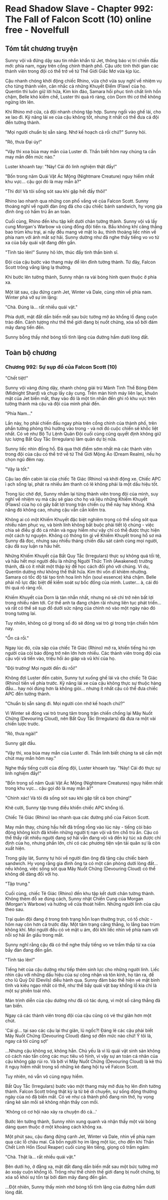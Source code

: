 # Read Shadow Slave - Chapter 992: The Fall of Falcon Scott (10) online free - Novelfull

## Tóm tắt chương truyện

Sunny vội vã đứng dậy sau tin nhắn khẩn từ Jet, thông báo vị trí chiến đấu mới: phía nam, ngay trên cổng chính thành phố. Cậu ước tính thời gian các thành viên trong đội có thể trở về từ Thế Giới Giấc Mơ vừa kịp lúc.

Cậu nhanh chóng khởi động chiếc Rhino, vừa chờ vừa suy nghĩ về nhiệm vụ cho từng thành viên, cân nhắc cả những Khuyết Điểm (Flaw) của họ. Quentin thì luôn giữ lời hứa, Kim kín đáo, Samara hồi phục tinh chất linh hồn chậm, Belle khó kiềm chế, Luster thì quá rõ ràng, còn Dorn thì cơ thể không ngừng lớn lên.

Khi Rhino mở cửa, cả đội nhanh chóng tập hợp. Sunny ngồi vào ghế lái, cho xe lao đi. Kỹ năng lái xe của cậu không tốt, nhưng ít nhất có thể đưa cả đội đến tường thành.

"Mọi người chuẩn bị sẵn sàng. Nhớ kế hoạch cả rồi chứ?" Sunny hỏi.

"Rõ, thưa Đại úy!"

"Vậy thì xoa bùa may mắn của Luster đi. Thần biết hôm nay chúng ta cần may mắn đến mức nào."

Luster khoanh tay: "Này! Cái đó linh nghiệm thật đấy!"

"Bốn trong năm Quái Vật Ác Mộng (Nightmare Creature) nguy hiểm nhất khu vực... cậu gọi đó là may mắn à?"

"Thì đó! Và tôi sống sót sau khi gặp hết đấy thôi!"

Rhino lao nhanh qua những con phố vắng vẻ của Falcon Scott. Sunny thoáng nghĩ về người đàn ông đã cho cậu chiếc bánh sandwich, hy vọng gia đình ông có hầm trú ẩn an toàn.

Cuối cùng, Rhino đến khu tập kết dưới chân tường thành. Sunny vội vã lấy cung Morgan's Warbow và cùng đồng đội tiến ra. Bầu không khí căng thẳng bao trùm khu trại, ai nấy đều mang vẻ mặt lo âu, thỉnh thoảng liếc nhìn về phía nam với ánh mắt sợ hãi. Sunny dường như đã nghe thấy tiếng vo vo từ xa của bầy quái vật đang đến gần.

"Tỉnh táo lên!" Sunny hô lớn, thúc đẩy tinh thần binh sĩ.

Đội của cậu bước vào thang máy để lên đỉnh tường thành. Từ đây, Falcon Scott trông vắng lặng lạ thường.

Khi bước lên tường thành, Sunny nhận ra vài bóng hình quen thuộc ở phía xa.

Một lát sau, cậu đứng cạnh Jet, Winter và Dale, cùng nhìn về phía nam. Winter phá vỡ sự im lặng:

"Chà. Đúng là... rất nhiều quái vật."

Phía dưới, mặt đất dần biến mất sau bức tường mờ ảo khổng lồ đang cuộn trào đến. Cảnh tượng như thể thế giới đang bị nuốt chửng, xóa sổ bởi đám mây đang tiến đến.

Sunny bỗng thấy nhớ bóng tối tĩnh lặng của đường hầm dưới lòng đất.

## Toàn bộ chương

### Chương 992: Sự sụp đổ của Falcon Scott (10)

"Chết tiệt!"

Sunny vội vàng đứng dậy, nhanh chóng giải trừ Mảnh Tinh Thể Bóng Đêm (Midnight Shard) và chụp lấy cây cung. Trên màn hình máy liên lạc, khuôn mặt của Jet biến mất, thay vào đó là một tin nhắn đến ghi rõ khu vực trên tường thành mà cậu và đội của mình phải đến.

"Phía Nam..."

Lần này, họ phải chiến đấu ngay phía trên cổng chính của thành phố, trên phần tường phòng thủ hướng vào trong - và nơi đó cuộc chiến sẽ khốc liệt nhất. Có vẻ như Bộ Tư Lệnh Quân Đội cuối cùng cũng quyết định không giữ lực lượng Bất Quy Tắc (Irregulars) làm quân dự bị nữa.

Sunny liếc nhìn đồng hồ. Đã qua thời điểm sớm nhất mà các thành viên trong đội của cậu có thể trở về từ Thế Giới Mộng Ảo (Dream Realm), nếu họ chọn ngủ đêm nay.

"Vậy là tốt."

Cậu lao đến cabin lái của chiếc Tê Giác (Rhino) và khởi động xe. Chiếc APC ì ạch sống lại, phát ra nhiều âm thanh có lẽ không phải là một dấu hiệu tốt.

Trong lúc chờ đợi, Sunny nhẩm lại từng thành viên trong đội của mình, suy nghĩ về nhiệm vụ mà cậu sẽ giao cho họ và liệu những Khiếm Khuyết (Flaws) của họ có gây bất lợi trong trận chiến cụ thể này hay không. Khả năng đó không cao, nhưng cậu vẫn cần kiểm tra.

Không ai có một Khiếm Khuyết đặc biệt nghiêm trọng có thể sống sót qua nhiều năm phục vụ, và binh lính không bắt buộc phải tiết lộ chúng - việc chia sẻ điều gì đó cá nhân và nguy hiểm như vậy chỉ có thể được thực hiện một cách tự nguyện. Không có thông tin gì về Khiếm Khuyết trong hồ sơ mà Sunny đã đọc, nhưng sau nhiều tháng chiến đấu sát cánh cùng mọi người, cậu đã suy luận ra hầu hết.

Những Khiếm Khuyết của Bất Quy Tắc (Irregulars) thực sự không quá tồi tệ, và hầu hết mọi người đều là những Người Thức Tỉnh (Awakened) trưởng thành, đã có ít nhất một thập kỷ để học cách đối phó với chúng. Ví dụ, Quentin dường như không thể thất hứa. Kim thì vốn dĩ khiêm nhường. Samara có tốc độ tái tạo tinh hoa linh hồn (soul essence) khá chậm. Belle phải nỗ lực đặc biệt để kiểm soát sự bốc đồng của mình. Luster... à, cái đó thì quá rõ ràng rồi.

Khiếm Khuyết của Dorn là tàn nhẫn nhất, nhưng nó sẽ chỉ trở nên bất lợi trong nhiều năm tới. Cơ thể anh ta đang chậm rãi nhưng liên tục phát triển... và rất có thể sẽ sụp đổ dưới sức nặng của chính nó vào một ngày nào đó trong tương lai.

Tuy nhiên, không có gì trong số đó sẽ đóng vai trò gì trong trận chiến hôm nay.

"Ổn cả rồi."

Ngay lúc đó, cửa sập của chiếc Tê Giác (Rhino) mở ra, khiến tiếng hú rợn người của còi báo động trở nên lớn hơn nhiều. Các thành viên trong đội của cậu vội vã tiến vào, triệu hồi áo giáp và vũ khí của họ.

"Đội trưởng! Mọi người đến đủ rồi!"

Không đợi Luster đến cabin, Sunny tụt xuống ghế lái và cho chiếc Tê Giác (Rhino) tiến về phía trước. Kỹ năng lái xe của cậu không thực sự thuộc hàng đầu... hay nói đúng hơn là không giỏi... nhưng ít nhất cậu có thể đưa chiếc APC đến tường thành.

"Chuẩn bị sẵn sàng đi. Mọi người còn nhớ kế hoạch chứ?"

Vì Winter sẽ đóng vai trò trung tâm trong trận chiến chống lại Mây Nuốt Chửng (Devouring Cloud), nên Bất Quy Tắc (Irregulars) đã đưa ra một vài chiến lược trước.

"Rõ, thưa ngài!"

Sunny gật đầu.

"Vậy thì, xoa bùa may mắn của Luster đi. Thần linh biết chúng ta sẽ cần một chút may mắn hôm nay."

Nghe thấy tiếng cười của đồng đội, Luster khoanh tay. "Này! Cái đó thực sự linh nghiệm đấy!"

"Bốn trong số năm Quái Vật Ác Mộng (Nightmare Creatures) nguy hiểm nhất trong khu vực... cậu gọi đó là may mắn à?"

"Chính xác! Và tôi đã sống sót sau khi gặp tất cả bọn chúng!"

Khẽ cười, Sunny tập trung điều khiển chiếc APC khổng lồ.

Chiếc Tê Giác (Rhino) lao nhanh qua các đường phố của Falcon Scott.

May mắn thay, chúng hầu hết đã trống rỗng vào lúc này - tiếng còi báo động không kích đã khiến những người tị nạn vội vã tìm chỗ trú ẩn. Cậu có thể thấy rất nhiều người đang sợ hãi vẫn đang vội vã đến ký túc xá được chỉ định của họ, nhưng phần lớn, chỉ có các phương tiện vận tải quân sự là còn xuất hiện.

Trong giây lát, Sunny tự hỏi về người đàn ông đã tặng cậu chiếc bánh sandwich. Hy vọng rằng gia đình ông ta có một căn phòng dưới lòng đất... nếu không, việc sống sót qua Mây Nuốt Chửng (Devouring Cloud) có thể không dễ dàng đối với họ.

"Tập trung."

Cuối cùng, chiếc Tê Giác (Rhino) đến khu tập kết dưới chân tường thành. Không thèm đỗ xe đúng cách, Sunny nhặt Chiến Cung của Morgan (Morgan's Warbow) và hướng về cửa thoát hiểm. Những người lính của cậu theo sau.

Trại quân đội đang ở trong tình trạng hỗn loạn thường trực, có tổ chức - hôm nay còn hơn cả trước đây. Một tâm trạng căng thẳng, lo lắng bao trùm không khí. Mọi người đều có vẻ mặt u ám, đôi khi liếc nhìn về phía nam với nỗi sợ hãi ẩn giấu trong mắt.

Sunny nghĩ rằng cậu đã có thể nghe thấy tiếng vo ve trầm thấp từ xa của bầy đàn đang đến gần.

"Tỉnh táo lên!"

Tiếng hét của cậu dường như tiếp thêm sinh lực cho những người lính. Liếc nhìn cậu với những dấu hiệu của sự công nhận và tôn kính, họ tản ra, để cho lũ Quỷ Dữ (Devils) diễu hành qua. Sunny đảm bảo thể hiện vẻ mặt bình tĩnh và kiêu ngạo nhất có thể, như thể bầy quái vật bay khổng lồ kia chỉ là một sự phiền toái nhỏ.

Màn trình diễn của cậu dường như đã có tác dụng, vì một số căng thẳng đã tan biến.

Ngay cả các thành viên trong đội của cậu cũng có vẻ thư giãn hơn một chút.

'Cái gì... tại sao các cậu lại thư giãn, lũ ngốc?! Đáng lẽ các cậu phải biết Mây Nuốt Chửng (Devouring Cloud) đáng sợ đến mức nào chứ! Ý tôi là, ngay cả tôi cũng sợ!'

...Nhưng cậu không sợ, không hẳn. Chủ yếu là vì lũ quái vật sinh sản không có cách nào tấn công các mục tiêu vô hình, vì vậy sự an toàn cá nhân của cậu không gặp rủi ro. Và bởi vì Mây Nuốt Chửng (Devouring Cloud) là kẻ thù ít nguy hiểm nhất trong số những kẻ đang hội tụ về Falcon Scott.

Tuy nhiên, nó vẫn vô cùng nguy hiểm.

Bất Quy Tắc (Irregulars) bước vào một thang máy mở đưa họ lên đỉnh tường thành. Falcon Scott trông thật kỳ lạ từ bệ di chuyển, sự sống động thường ngày của nó đã biến mất. Có vẻ như cả thành phố đang nín thở, hy vọng rằng kẻ săn mồi sẽ không nhận thấy con mồi.

'Không có cơ hội nào xảy ra chuyện đó cả...'

Bước lên tường thành, Sunny nhìn xung quanh và nhận thấy một vài bóng dáng quen thuộc ở một khoảng cách không xa.

Một phút sau, cậu đang đứng cạnh Jet, Winter và Dale, nhìn về phía nam qua các lỗ châu mai. Cả bốn người họ im lặng một lúc, cho đến khi Thần Chết Linh Hồn (Soul Reaper) cuối cùng lên tiếng, giọng cô trầm ngâm:

"Chà. Thật là... rất nhiều quái vật."

Bên dưới họ, ở đằng xa, mặt đất đang dần biến mất sau một bức tường mờ ảo xoáy cuộn khổng lồ. Trông như thể chính thế giới đang bị nuốt chửng, bị xóa sổ khỏi sự tồn tại bởi đám mây đang đến gần.

...Đột nhiên, Sunny thấy mình nhớ bóng tối tĩnh lặng của đường hầm dưới lòng đất.